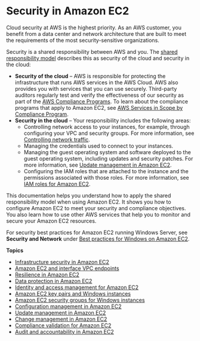 # Security in Amazon EC2<a name="ec2-security"></a>

Cloud security at AWS is the highest priority\. As an AWS customer, you benefit from a data center and network architecture that are built to meet the requirements of the most security\-sensitive organizations\.

Security is a shared responsibility between AWS and you\. The [shared responsibility model](http://aws.amazon.com/compliance/shared-responsibility-model/) describes this as security of the cloud and security in the cloud:
+ **Security of the cloud** – AWS is responsible for protecting the infrastructure that runs AWS services in the AWS Cloud\. AWS also provides you with services that you can use securely\. Third\-party auditors regularly test and verify the effectiveness of our security as part of the [AWS Compliance Programs](http://aws.amazon.com/compliance/programs/)\. To learn about the compliance programs that apply to Amazon EC2, see [AWS Services in Scope by Compliance Program](http://aws.amazon.com/compliance/services-in-scope/)\.
+ **Security in the cloud** – Your responsibility includes the following areas:
  + Controlling network access to your instances, for example, through configuring your VPC and security groups\. For more information, see [Controlling network traffic](infrastructure-security.md#control-network-traffic)\.
  + Managing the credentials used to connect to your instances\.
  + Managing the guest operating system and software deployed to the guest operating system, including updates and security patches\. For more information, see [Update management in Amazon EC2](update-management.md)\.
  + Configuring the IAM roles that are attached to the instance and the permissions associated with those roles\. For more information, see [IAM roles for Amazon EC2](iam-roles-for-amazon-ec2.md)\.

This documentation helps you understand how to apply the shared responsibility model when using Amazon EC2\. It shows you how to configure Amazon EC2 to meet your security and compliance objectives\. You also learn how to use other AWS services that help you to monitor and secure your Amazon EC2 resources\.

For security best practices for Amazon EC2 running Windows Server, see **Security and Network** under [Best practices for Windows on Amazon EC2](ec2-best-practices.md)\.

**Topics**
+ [Infrastructure security in Amazon EC2](infrastructure-security.md)
+ [Amazon EC2 and interface VPC endpoints](interface-vpc-endpoints.md)
+ [Resilience in Amazon EC2](disaster-recovery-resiliency.md)
+ [Data protection in Amazon EC2](data-protection.md)
+ [Identity and access management for Amazon EC2](security-iam.md)
+ [Amazon EC2 key pairs and Windows instances](ec2-key-pairs.md)
+ [Amazon EC2 security groups for Windows instances](ec2-security-groups.md)
+ [Configuration management in Amazon EC2](configuration-management.md)
+ [Update management in Amazon EC2](update-management.md)
+ [Change management in Amazon EC2](change-management.md)
+ [Compliance validation for Amazon EC2](compliance-validation.md)
+ [Audit and accountability in Amazon EC2](audit-accountability.md)